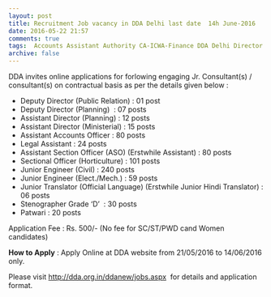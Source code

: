 ```yaml
---
layout: post
title: Recruitment Job vacancy in DDA Delhi last date  14h June-2016   
date: 2016-05-22 21:57
comments: true
tags:  Accounts Assistant Authority CA-ICWA-Finance DDA Delhi Director Hindi Jr. Engineer Legal MBA Officer Online Patwari Steno Translator 
archive: false
---
```

DDA invites online applications for forlowing engaging Jr. Consultant(s) / consultant(s) on contractual basis as per the details given below : 

- Deputy Director (Public Relation) : 01 post
- Deputy Director (Planning)  : 07 posts
- Assistant Director (Planning) : 12 posts
- Assistant Director (Ministerial) : 15 posts
- Assistant Accounts Officer : 80 posts
- Legal Assistant : 24 posts
- Assistant Section Officer (ASO) (Erstwhile Assistant) : 80 posts
- Sectional Officer (Horticulture) : 101 posts
- Junior Engineer (Civil) : 240 posts
- Junior Engineer (Elect./Mech.) : 59 posts
- Junior Translator (Official Language) (Erstwhile Junior Hindi Translator) : 06 posts
- Stenographer Grade ‘D’  : 30 posts
- Patwari : 20 posts





Application Fee : Rs. 500/- (No fee for SC/ST/PWD cand Women candidates)

**How to Apply** : Apply Online at DDA website from 21/05/2016 to 14/06/2016 only.   

Please visit <http://dda.org.in/ddanew/jobs.aspx>  for details and application format.
